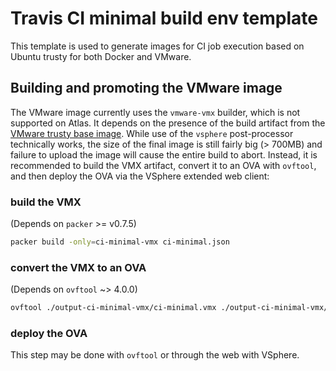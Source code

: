 Travis CI minimal build env template
====================================

This template is used to generate images for CI job execution based on Ubuntu
trusty for both Docker and VMware.

## Building and promoting the VMware image

The VMware image currently uses the `vmware-vmx` builder, which is not supported
on Atlas.  It depends on the presence of the build artifact from the [VMware
trusty base image](./VMWARE_UBUNTU_TRUSTY_BASE.md).  While use of the `vsphere`
post-processor technically works, the size of the final image is still fairly
big (&gt; 700MB) and failure to upload the image will cause the entire build to
abort.  Instead, it is recommended to build the VMX artifact, convert it to an
OVA with `ovftool`, and then deploy the OVA via the VSphere extended web client:

### build the VMX

(Depends on `packer` &gt;= v0.7.5)

``` bash
packer build -only=ci-minimal-vmx ci-minimal.json
```

### convert the VMX to an OVA

(Depends on `ovftool` ~&gt; 4.0.0)

``` bash
ovftool ./output-ci-minimal-vmx/ci-minimal.vmx ./output-ci-minimal-vmx/ci-minimal.ova
```

### deploy the OVA

This step may be done with `ovftool` or through the web with VSphere.
